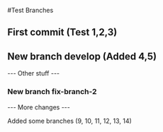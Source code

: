 #Test Branches

## First commit (Test 1,2,3)
## New branch develop (Added 4,5)

--- Other stuff ---

### New branch fix-branch-2

--- More changes ---

Added some branches (9, 10, 11, 12, 13, 14)
